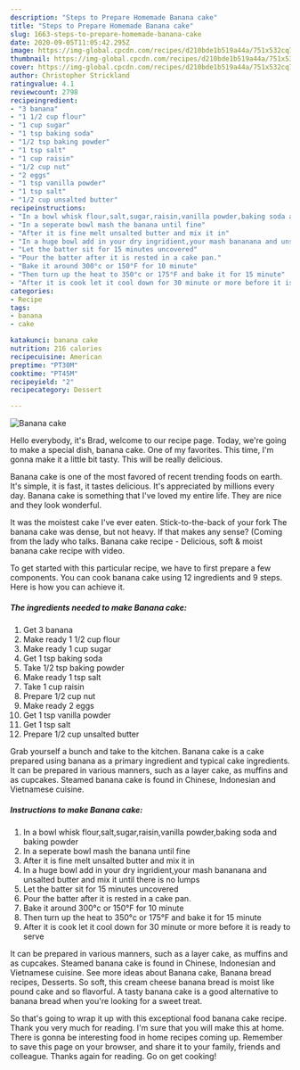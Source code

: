 ```yaml
---
description: "Steps to Prepare Homemade Banana cake"
title: "Steps to Prepare Homemade Banana cake"
slug: 1663-steps-to-prepare-homemade-banana-cake
date: 2020-09-05T11:05:42.295Z
image: https://img-global.cpcdn.com/recipes/d210bde1b519a44a/751x532cq70/banana-cake-recipe-main-photo.jpg
thumbnail: https://img-global.cpcdn.com/recipes/d210bde1b519a44a/751x532cq70/banana-cake-recipe-main-photo.jpg
cover: https://img-global.cpcdn.com/recipes/d210bde1b519a44a/751x532cq70/banana-cake-recipe-main-photo.jpg
author: Christopher Strickland
ratingvalue: 4.1
reviewcount: 2798
recipeingredient:
- "3 banana"
- "1 1/2 cup flour"
- "1 cup sugar"
- "1 tsp baking soda"
- "1/2 tsp baking powder"
- "1 tsp salt"
- "1 cup raisin"
- "1/2 cup nut"
- "2 eggs"
- "1 tsp vanilla powder"
- "1 tsp salt"
- "1/2 cup unsalted butter"
recipeinstructions:
- "In a bowl whisk flour,salt,sugar,raisin,vanilla powder,baking soda and baking powder"
- "In a seperate bowl mash the banana until fine"
- "After it is fine melt unsalted butter and mix it in"
- "In a huge bowl add in your dry ingridient,your mash bananana and unsalted butter and mix it until there is no lumps"
- "Let the batter sit for 15 minutes uncovered"
- "Pour the batter after it is rested in a cake pan."
- "Bake it around 300°c or 150°F for 10 minute"
- "Then turn up the heat to 350°c or 175°F and bake it for 15 minute"
- "After it is cook let it cool down for 30 minute or more before it is ready to serve"
categories:
- Recipe
tags:
- banana
- cake

katakunci: banana cake 
nutrition: 216 calories
recipecuisine: American
preptime: "PT30M"
cooktime: "PT45M"
recipeyield: "2"
recipecategory: Dessert

---
```



![Banana cake](https://img-global.cpcdn.com/recipes/d210bde1b519a44a/751x532cq70/banana-cake-recipe-main-photo.jpg)

Hello everybody, it's Brad, welcome to our recipe page. Today, we're going to make a special dish, banana cake. One of my favorites. This time, I'm gonna make it a little bit tasty. This will be really delicious.

Banana cake is one of the most favored of recent trending foods on earth. It's simple, it is fast, it tastes delicious. It's appreciated by millions every day. Banana cake is something that I've loved my entire life. They are nice and they look wonderful.

It was the moistest cake I&#39;ve ever eaten. Stick-to-the-back of your fork The banana cake was dense, but not heavy. If that makes any sense? (Coming from the lady who talks. Banana cake recipe - Delicious, soft &amp; moist banana cake recipe with video.


To get started with this particular recipe, we have to first prepare a few components. You can cook banana cake using 12 ingredients and 9 steps. Here is how you can achieve it.

<!--inarticleads1-->

##### The ingredients needed to make Banana cake:

1. Get 3 banana
1. Make ready 1 1/2 cup flour
1. Make ready 1 cup sugar
1. Get 1 tsp baking soda
1. Take 1/2 tsp baking powder
1. Make ready 1 tsp salt
1. Take 1 cup raisin
1. Prepare 1/2 cup nut
1. Make ready 2 eggs
1. Get 1 tsp vanilla powder
1. Get 1 tsp salt
1. Prepare 1/2 cup unsalted butter


Grab yourself a bunch and take to the kitchen. Banana cake is a cake prepared using banana as a primary ingredient and typical cake ingredients. It can be prepared in various manners, such as a layer cake, as muffins and as cupcakes. Steamed banana cake is found in Chinese, Indonesian and Vietnamese cuisine. 

<!--inarticleads2-->

##### Instructions to make Banana cake:

1. In a bowl whisk flour,salt,sugar,raisin,vanilla powder,baking soda and baking powder
1. In a seperate bowl mash the banana until fine
1. After it is fine melt unsalted butter and mix it in
1. In a huge bowl add in your dry ingridient,your mash bananana and unsalted butter and mix it until there is no lumps
1. Let the batter sit for 15 minutes uncovered
1. Pour the batter after it is rested in a cake pan.
1. Bake it around 300°c or 150°F for 10 minute
1. Then turn up the heat to 350°c or 175°F and bake it for 15 minute
1. After it is cook let it cool down for 30 minute or more before it is ready to serve


It can be prepared in various manners, such as a layer cake, as muffins and as cupcakes. Steamed banana cake is found in Chinese, Indonesian and Vietnamese cuisine. See more ideas about Banana cake, Banana bread recipes, Desserts. So soft, this cream cheese banana bread is moist like pound cake and so flavorful. A tasty banana cake is a good alternative to banana bread when you&#39;re looking for a sweet treat. 

So that's going to wrap it up with this exceptional food banana cake recipe. Thank you very much for reading. I'm sure that you will make this at home. There is gonna be interesting food in home recipes coming up. Remember to save this page on your browser, and share it to your family, friends and colleague. Thanks again for reading. Go on get cooking!
